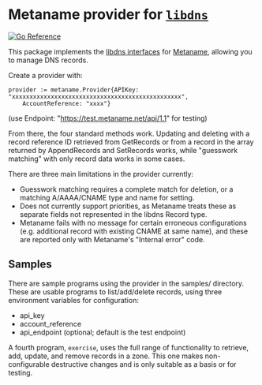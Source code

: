 Metaname provider for [`libdns`](https://github.com/libdns/libdns)
=======================

[![Go Reference](https://pkg.go.dev/badge/test.svg)](https://pkg.go.dev/github.com/libdns/metaname)

This package implements the [libdns interfaces](https://github.com/libdns/libdns) for [Metaname](https://metaname.net/), allowing
you to manage DNS records.

Create a provider with:

    provider := metaname.Provider{APIKey: "xxxxxxxxxxxxxxxxxxxxxxxxxxxxxxxxxxxxxxxxxxxxxxxx",
        AccountReference: "xxxx"}
(use Endpoint: "https://test.metaname.net/api/1.1" for testing)

From there, the four standard methods work. Updating and deleting with a record reference ID retrieved from GetRecords or from a
record in the array returned by AppendRecords and SetRecords works, while "guesswork matching" with only record data works in some
cases.

There are three main limitations in the provider currently:

* Guesswork matching requires a complete match for deletion, or a matching A/AAAA/CNAME type and name for setting.
* Does not currently support priorities, as Metaname treats these as separate fields not represented in the libdns Record type.
* Metaname fails with no message for certain erroneous configurations (e.g. additional record with existing CNAME at same name),
  and these are reported only with Metaname's "Internal error" code.

Samples
-------

There are sample programs using the provider in the samples/ directory. These are usable programs to list/add/delete records, using
three environment variables for configuration:

* api_key
* account_reference
* api_endpoint (optional; default is the test endpoint)

A fourth program, `exercise`, uses the full range of functionality to retrieve, add, update, and remove records in a zone. This one
makes non-configurable destructive changes and is only suitable as a basis or for testing.
